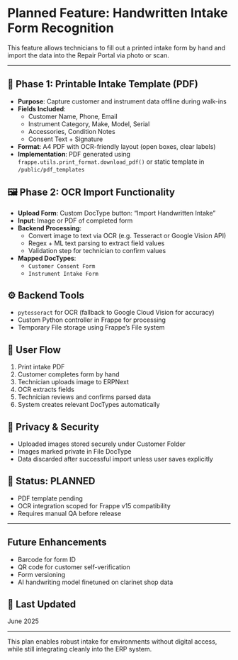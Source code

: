 # Planned Feature: Handwritten Intake Form Recognition

This feature allows technicians to fill out a printed intake form by hand and import the data into the Repair Portal via photo or scan.

---

## 🧾 Phase 1: Printable Intake Template (PDF)
- **Purpose**: Capture customer and instrument data offline during walk-ins
- **Fields Included**:
  - Customer Name, Phone, Email
  - Instrument Category, Make, Model, Serial
  - Accessories, Condition Notes
  - Consent Text + Signature
- **Format**: A4 PDF with OCR-friendly layout (open boxes, clear labels)
- **Implementation**: PDF generated using `frappe.utils.print_format.download_pdf()` or static template in `/public/pdf_templates`

## 🖼️ Phase 2: OCR Import Functionality
- **Upload Form**: Custom DocType button: “Import Handwritten Intake”
- **Input**: Image or PDF of completed form
- **Backend Processing**:
  - Convert image to text via OCR (e.g. Tesseract or Google Vision API)
  - Regex + ML text parsing to extract field values
  - Validation step for technician to confirm values
- **Mapped DocTypes**:
  - `Customer Consent Form`
  - `Instrument Intake Form`

## ⚙️ Backend Tools
- `pytesseract` for OCR (fallback to Google Cloud Vision for accuracy)
- Custom Python controller in Frappe for processing
- Temporary File storage using Frappe’s File system

## 👤 User Flow
1. Print intake PDF
2. Customer completes form by hand
3. Technician uploads image to ERPNext
4. OCR extracts fields
5. Technician reviews and confirms parsed data
6. System creates relevant DocTypes automatically

## 🔐 Privacy & Security
- Uploaded images stored securely under Customer Folder
- Images marked private in File DocType
- Data discarded after successful import unless user saves explicitly

## 📅 Status: PLANNED
- PDF template pending
- OCR integration scoped for Frappe v15 compatibility
- Requires manual QA before release

---

## Future Enhancements
- Barcode for form ID
- QR code for customer self-verification
- Form versioning
- AI handwriting model finetuned on clarinet shop data

## 🔄 Last Updated
June 2025

---

This plan enables robust intake for environments without digital access, while still integrating cleanly into the ERP system.